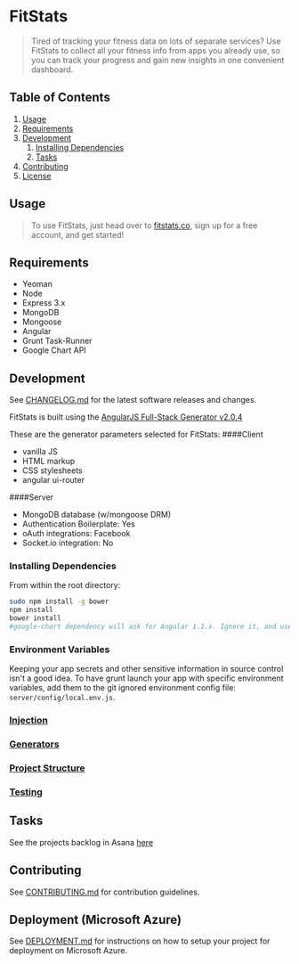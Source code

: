 # FitStats

> Tired of tracking your fitness data on lots of separate services? Use FitStats to collect all your fitness info from apps you already use, so you can track your progress and gain new insights in one convenient dashboard.

## Table of Contents

1. [Usage](#Usage)
1. [Requirements](#requirements)
1. [Development](#development)
    1. [Installing Dependencies](#installing-dependencies)
    1. [Tasks](#tasks)
1. [Contributing](#contributing)
1. [License](#license)

## Usage

> To use FitStats, just head over to [fitstats.co](http://fitstats.co), sign up for a free account, and get started!

## Requirements
- Yeoman
- Node
- Express 3.x
- MongoDB
- Mongoose
- Angular
- Grunt Task-Runner
- Google Chart API

## Development

See [CHANGELOG.md](CHANGELOG.md) for the latest software releases and changes.

FitStats is built using the [AngularJS Full-Stack Generator v2.0.4](https://github.com/DaftMonk/generator-angular-fullstack)

These are the generator parameters selected for FitStats:
####Client
- vanilla JS
- HTML markup
- CSS stylesheets
- angular ui-router

####Server
- MongoDB database (w/mongoose DRM)
- Authentication Boilerplate: Yes
- oAuth integrations: Facebook
- Socket.io integration: No



### Installing Dependencies

From within the root directory:

```sh
sudo npm install -g bower
npm install
bower install
#google-chart dependency will ask for Angular 1.3.x. Ignore it, and use Angular 1.2.x instead.
```

### Environment Variables
Keeping your app secrets and other sensitive information in source control isn't a good idea. To have grunt launch your app with specific environment variables, add them to the git ignored environment config file: `server/config/local.env.js`.

### [Injection](https://github.com/DaftMonk/generator-angular-fullstack#injection)

### [Generators](https://github.com/DaftMonk/generator-angular-fullstack#generators)

### [Project Structure](https://github.com/DaftMonk/generator-angular-fullstack#project-structure)

### [Testing](https://github.com/DaftMonk/generator-angular-fullstack/blob/master/readme.md#testing)



## Tasks

See the projects backlog in Asana [here](https://app.asana.com/0/14549853388807/14549853388807)

## Contributing

See [CONTRIBUTING.md](CONTRIBUTING.md) for contribution guidelines.

## Deployment (Microsoft Azure)
See [DEPLOYMENT.md](DEPLOYMENT.md) for instructions on how to setup your project for deployment on Microsoft Azure.
